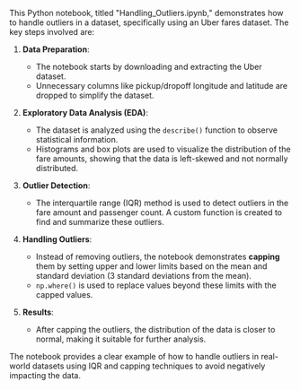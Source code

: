 This Python notebook, titled "Handling_Outliers.ipynb," demonstrates how to handle outliers in a dataset, specifically using an Uber fares dataset. The key steps involved are:

1. **Data Preparation**: 
   - The notebook starts by downloading and extracting the Uber dataset.
   - Unnecessary columns like pickup/dropoff longitude and latitude are dropped to simplify the dataset.

2. **Exploratory Data Analysis (EDA)**:
   - The dataset is analyzed using the `describe()` function to observe statistical information.
   - Histograms and box plots are used to visualize the distribution of the fare amounts, showing that the data is left-skewed and not normally distributed.

3. **Outlier Detection**:
   - The interquartile range (IQR) method is used to detect outliers in the fare amount and passenger count. A custom function is created to find and summarize these outliers.
   
4. **Handling Outliers**:
   - Instead of removing outliers, the notebook demonstrates **capping** them by setting upper and lower limits based on the mean and standard deviation (3 standard deviations from the mean).
   - `np.where()` is used to replace values beyond these limits with the capped values.

5. **Results**:
   - After capping the outliers, the distribution of the data is closer to normal, making it suitable for further analysis.

The notebook provides a clear example of how to handle outliers in real-world datasets using IQR and capping techniques to avoid negatively impacting the data.
